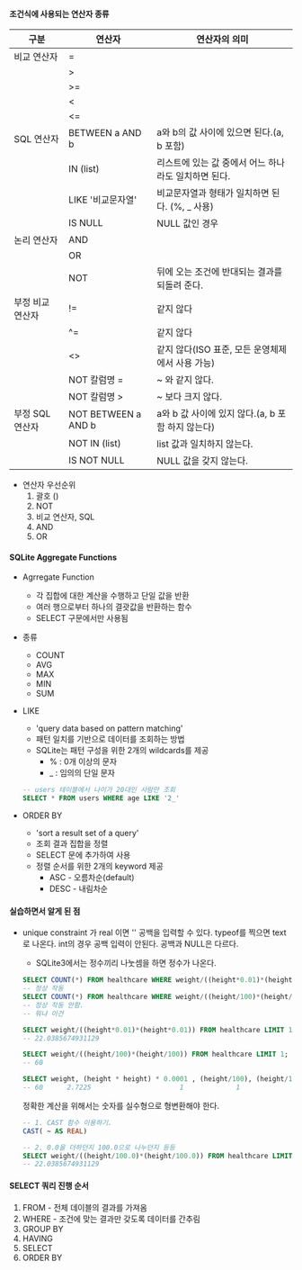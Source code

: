 #### 조건식에 사용되는 연산자 종류

| 구분             | 연산자              | 연산자의 의미                                        |
| ---------------- | ------------------- | ---------------------------------------------------- |
| 비교 연산자      | =                   |                                                      |
|                  | >                   |                                                      |
|                  | >=                  |                                                      |
|                  | <                   |                                                      |
|                  | <=                  |                                                      |
| SQL 연산자       | BETWEEN a AND b     | a와 b의 값 사이에 있으면 된다.(a, b 포함)            |
|                  | IN (list)           | 리스트에 있는 값 중에서 어느 하나라도 일치하면 된다. |
|                  | LIKE '비교문자열'   | 비교문자열과 형태가 일치하면 된다. (%, _ 사용)       |
|                  | IS NULL             | NULL 값인 경우                                       |
| 논리 연산자      | AND                 |                                                      |
|                  | OR                  |                                                      |
|                  | NOT                 | 뒤에 오는 조건에 반대되는 결과를 되돌려 준다.        |
| 부정 비교 연산자 | !=                  | 같지 않다                                            |
|                  | ^=                  | 같지 않다                                            |
|                  | <>                  | 같지 않다(ISO 표준, 모든 운영체제에서 사용 가능)     |
|                  | NOT 칼럼명 =        | ~ 와 같지 않다.                                      |
|                  | NOT 칼럼명 >        | ~ 보다 크지 않다.                                    |
| 부정 SQL 연산자  | NOT BETWEEN a AND b | a와 b 값 사이에 있지 않다.(a, b 포함 하지 않는다)    |
|                  | NOT IN (list)       | list 값과 일치하지 않는다.                           |
|                  | IS NOT NULL         | NULL 값을 갖지 않는다.                               |

- 연산자 우선순위
  1. 괄호 ()
    2. NOT
    3. 비교 연산자, SQL
    4. AND 
    5. OR

#### SQLite Aggregate Functions

- Agrregate Function

  - 각 집합에 대한 계산을 수행하고 단일 값을 반환
  - 여러 행으로부터 하나의 결괏값을 반환하는 함수
  - SELECT 구문에서만 사용됨

- 종류

  - COUNT
  - AVG
  - MAX
  - MIN
  - SUM

- LIKE

  - 'query data based on pattern matching'
  - 패턴 일치를 기반으로 데이터를 조회하는 방법
  - SQLite는 패턴 구성을 위한 2개의 wildcards를 제공
    - % : 0개 이상의 문자
    - _ : 임의의 단일 문자

  ```sql
  -- users 테이블에서 나이가 20대인 사람만 조회
  SELECT * FROM users WHERE age LIKE '2_'
  ```

- ORDER BY

  - 'sort a result set of a query'
  - 조회 결과 집합을 정렬
  - SELECT 문에 추가하여 사용
  - 정렬 순서를 위한 2개의 keyword 제공
    - ASC - 오름차순(default)
    - DESC - 내림차순

#### 실습하면서 알게 된 점

- unique constraint 가 real 이면 '' 공백을 입력할 수 있다. typeof를 찍으면 text로 나온다. int의 경우 공백 입력이 안된다. 공백과 NULL은 다르다. 

  - SQLite3에서는 정수끼리 나눗셈을 하면 정수가 나온다. 

  ```sql
  SELECT COUNT(*) FROM healthcare WHERE weight/((height*0.01)*(height*0.01)) >= 30;
  -- 정상 작동
  SELECT COUNT(*) FROM healthcare WHERE weight/((height/100)*(height/100)) >= 30;
  -- 정상 작동 안함. 
  -- 뭐냐 이건
  
  SELECT weight/((height*0.01)*(height*0.01)) FROM healthcare LIMIT 1;
  -- 22.0385674931129   
  
  SELECT weight/((height/100)*(height/100)) FROM healthcare LIMIT 1;
  -- 60  
  
  SELECT weight, (height * height) * 0.0001 , (height/100), (height/100)*(height/100), weight / ((height * height) * 0.0001)FROM healthcare LIMIT 1;
  -- 60      2.7225                      1             1                          22.0385674931129  
  ```

  정확한 계산을 위해서는 숫자를 실수형으로 형변환해야 한다. 

  ```sql
  -- 1. CAST 함수 이용하기.
  CAST( ~ AS REAL)
  
  -- 2. 0.0을 더하던지 100.0으로 나누던지 등등
  SELECT weight/((height/100.0)*(height/100.0)) FROM healthcare LIMIT 1;
  -- 22.0385674931129  
  ```

  

#### SELECT 쿼리 진행 순서

1. FROM - 전체 데이블의 결과를 가져옴
2. WHERE - 조건에 맞는 결과만 갖도록 데이터를 간추림
3. GROUP BY
4. HAVING
5. SELECT
6. ORDER BY